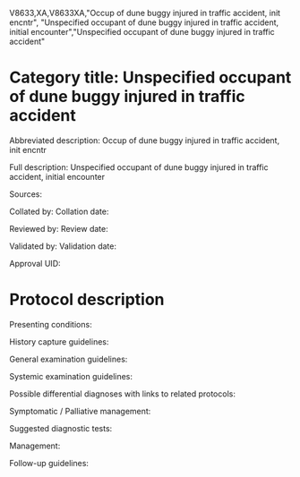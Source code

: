 V8633,XA,V8633XA,"Occup of dune buggy injured in traffic accident, init encntr", "Unspecified occupant of dune buggy injured in traffic accident, initial encounter","Unspecified occupant of dune buggy injured in traffic accident"
# Category title: Unspecified occupant of dune buggy injured in traffic accident

Abbreviated description: Occup of dune buggy injured in traffic accident, init encntr

Full description: Unspecified occupant of dune buggy injured in traffic accident, initial encounter

Sources:

Collated by:
Collation date:

Reviewed by:
Review date:

Validated by:
Validation date:

Approval UID:

# Protocol description

Presenting conditions:

History capture guidelines:

General examination guidelines:

Systemic examination guidelines:

Possible differential diagnoses with links to related protocols:

Symptomatic / Palliative management:

Suggested diagnostic tests:

Management:

Follow-up guidelines:
